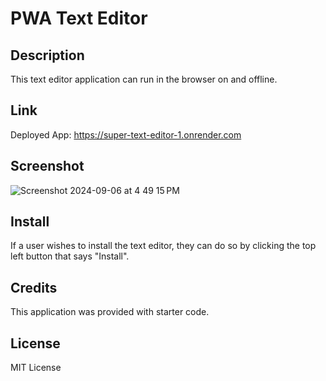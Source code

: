 # PWA Text Editor

## Description 
This text editor application can run in the browser on and offline.

## Link 
Deployed App: https://super-text-editor-1.onrender.com

## Screenshot 
![Screenshot 2024-09-06 at 4 49 15 PM](https://github.com/user-attachments/assets/7d19a537-fdae-40ce-9705-cdbb885b6172)


## Install
If a user wishes to install the text editor, they can do so by clicking the top left button that says "Install".

## Credits 
This application was provided with starter code.

## License
MIT License
